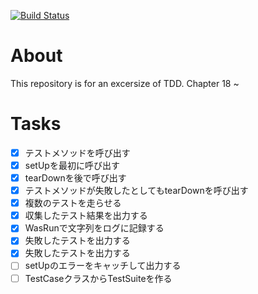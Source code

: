 [![Build Status](https://travis-ci.com/yokenzan/book_reading.tdd.xunit.svg?branch=master)](https://travis-ci.com/yokenzan/book_reading.tdd.xunit)

# About

This repository is for an excersize of TDD. Chapter 18 ~


# Tasks

- [x] テストメソッドを呼び出す
- [x] setUpを最初に呼び出す
- [x] tearDownを後で呼び出す
- [x] テストメソッドが失敗したとしてもtearDownを呼び出す
- [x] 複数のテストを走らせる
- [x] 収集したテスト結果を出力する
- [x] WasRunで文字列をログに記録する
- [x] 失敗したテストを出力する
- [x] 失敗したテストを出力する
- [ ] setUpのエラーをキャッチして出力する
- [ ] TestCaseクラスからTestSuiteを作る
